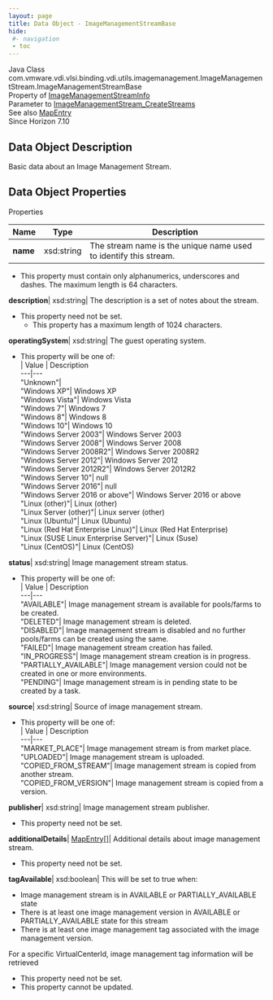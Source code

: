 ```yaml
---
layout: page
title: Data Object - ImageManagementStreamBase
hide:
 #- navigation
 - toc
---
```






Java Class
    com.vmware.vdi.vlsi.binding.vdi.utils.imagemanagement.ImageManagementStream.ImageManagementStreamBase  
Property of
     [ImageManagementStreamInfo](vdi.utils.imagemanagement.ImageManagementStream.ImageManagementStreamInfo.md#field_detail)  
Parameter to
     [ImageManagementStream_CreateStreams](vdi.utils.imagemanagement.ImageManagementStream.md#createStreams)  
See also
     [MapEntry](vdi.util.MapEntry.md)  
Since 
    Horizon 7.10

## Data Object Description 

Basic data about an Image Management Stream. 

## Data Object Properties

Properties

Name |  Type |  Description   
---|---|---  
**name**|  xsd:string|  The stream name is the unique name used to identify this stream.   


  * This property must contain only alphanumerics, underscores and dashes. The maximum length is 64 characters. 

  
**description**|  xsd:string|  The description is a set of notes about the stream.   


* This property need not be set.
  * This property has a maximum length of 1024 characters. 

  
**operatingSystem**|  xsd:string|  The guest operating system.   


  * This property will be one of:  
|  Value |  Description   
---|---  
"Unknown"|   
"Windows XP"| Windows XP  
"Windows Vista"| Windows Vista  
"Windows 7"| Windows 7  
"Windows 8"| Windows 8  
"Windows 10"| Windows 10  
"Windows Server 2003"| Windows Server 2003  
"Windows Server 2008"| Windows Server 2008  
"Windows Server 2008R2"| Windows Server 2008R2  
"Windows Server 2012"| Windows Server 2012  
"Windows Server 2012R2"| Windows Server 2012R2  
"Windows Server 10"| null  
"Windows Server 2016"| null  
"Windows Server 2016 or above"| Windows Server 2016 or above  
"Linux (other)"| Linux (other)  
"Linux Server (other)"| Linux server (other)  
"Linux (Ubuntu)"| Linux (Ubuntu)  
"Linux (Red Hat Enterprise Linux)"| Linux (Red Hat Enterprise)  
"Linux (SUSE Linux Enterprise Server)"| Linux (Suse)  
"Linux (CentOS)"| Linux (CentOS)  

  
**status**|  xsd:string|  Image management stream status.   


  * This property will be one of:  
|  Value |  Description   
---|---  
"AVAILABLE"| Image management stream is available for pools/farms to be created.  
"DELETED"| Image management stream is deleted.  
"DISABLED"| Image management stream is disabled and no further pools/farms can be created using the same.  
"FAILED"| Image management stream creation has failed.  
"IN_PROGRESS"| Image management stream creation is in progress.  
"PARTIALLY_AVAILABLE"| Image management version could not be created in one or more environments.  
"PENDING"| Image management stream is in pending state to be created by a task.  

  
**source**|  xsd:string|  Source of image management stream.   


  * This property will be one of:  
|  Value |  Description   
---|---  
"MARKET_PLACE"| Image management stream is from market place.  
"UPLOADED"| Image management stream is uploaded.  
"COPIED_FROM_STREAM"| Image management stream is copied from another stream.  
"COPIED_FROM_VERSION"| Image management stream is copied from a version.  

  
**publisher**|  xsd:string|  Image management stream publisher.   


* This property need not be set.

  
**additionalDetails**| [MapEntry[]](vdi.util.MapEntry.md)|  Additional details about image management stream.   


* This property need not be set.

  
**tagAvailable**|  xsd:boolean|  This will be set to true when: 

  * Image management stream is in AVAILABLE or PARTIALLY_AVAILABLE state
  * There is at least one image management version in AVAILABLE or PARTIALLY_AVAILABLE state for this stream
  * There is at least one image management tag associated with the image management version.

For a specific VirtualCenterId, image management tag information will be retrieved   


* This property need not be set.
* This property cannot be updated.

  
  
  
  
  
  

